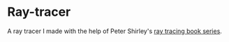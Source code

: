 # Ray-tracer
 A ray tracer I made with the help of Peter Shirley's [ray tracing book series][1].

[1]: https://raytracing.github.io/            "ray tracing book series"
